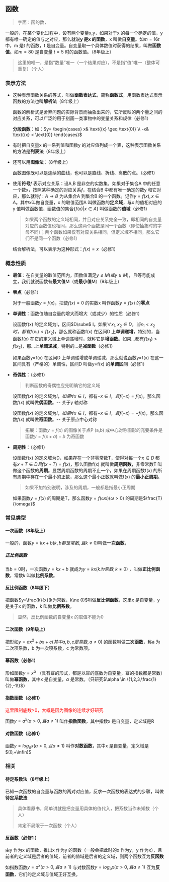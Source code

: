 ## 函数

> 字面：函的数，

一般的，在某个变化过程中，设有两个变量x,y，如果对于x 的每一个确定的值，y 都有唯一确定的值与之对应，那么就说**y 是x 的函数**，x 叫做**自变量**。如$m=16t$ 中，m 是t 的函数，t 是自变量。自变量取一个具体数值时获得的结果，叫做**函数值**。如$m=80$ 是自变量 $t=5$ 时的函数值。（8年级上）

> 这里的唯一，是指“数量”唯一（一个结果对应），不是指“值”唯一（整体可重复）（个人）

### 表示方法

- 这种表示函数关系的等式，叫做**函数表达式**，简称**函数式**，用函数表达式表示函数的方法也叫**解析法**（8年级上）

    函数的解析式是舍弃问题的实际背景而抽象出来的，它所反映的两个量之间的对应关系，可以广泛的用于刻画一类事物中的变量关系和规律（必修1）

    **分段函数**：如：$y= 
    \begin{cases}
    x& \text{(x} \geq \text{0)}
    \\ -x& \text{(x} < \text{0)}
    \end{cases}$

- 有时把自变量x 的一系列值和函数y 的对应值列成一个表，这种表示函数关系的方法是**列表法**（8年级上）

- 还可以用**图像法**：（8年级上）

    函数图像既可以是连续的曲线，也可以是直线、折线、离散的点。（必修1）

- 使用**符号**$f$ 表示对应关系：设A,B 是非空的实数集，如果对于集合A 中的任意一个数x，按照某种确定的对应关系$f$，在结合B 中都有唯一确定的数y 和它对应，那么就称$f:A\rightarrow B$ 为从集合A 到集合B 的一个函数。记作$y=f(x),x\in A$。其中x叫做自变量，x 的取值范围A 叫做函数的**定义域**，与x 的值相对应的y 值叫做函数值，函数值的集合$\{f(x)|x\in A\}$ 叫做函数的**值域**（必修1）

    > 如果两个函数的定义域相同，并且对应关系完全一致，即相同的自变量对应的函数值也相同，那么这两个函数是同一个函数（即使抽象时的字母不同）；两个函数如果仅有对应关系相同，但定义域不相同，那么它们不是同一个函数（必修1）
    
    结合解析法，可以表示为这种形式：$f(x)=x$（必修1）

### 概念性质

- **最值**：在自变量的取值范围内，函数值满足$y\le M(或y\ge M)$，且等号能成立，我们就说函数有**最大值**M（或**最小值**M）(9年级上)

- **零点**（必修1）

    对于一般函数$y=f(x)$，把使$f(x)=0$ 的实数x 叫作函数$y=f(x)$ 的**零点**

- **单调性**：函数值随自变量的增大而增大（或减少）的性质（必修1）

    设函数f(x) 的定义域为I，区间$D\sube$ I。如果$\forall x_1,x_2\in D，当x_1<x_2时，都有f(x_1)<f(x_2)$，那么就称函数f(x) 在区间D 上**单调递增**，特别的，当函数f(x) 在它的定义域上单调递增时，就称它是**增函数**。如果...都有$f(x_1)>f(x_2)$，那...上**单调递减**，特别的...是**减函数**（必修1）

    如果函数y=f(x) 在区间D 上单调递增或单调递减，那么就说函数y=f(x) 在这一区间具有（严格的）单调性，区间D 叫做y=f(x) 的**单调区间**（必修1）

- **奇偶性**：（必修1）

    > 判断函数的奇偶性应先明确它的定义域

    设函数$f(x)$ 的定义域为$I，如果\forall x\in I$，都有$-x\in I，且f(-x)=f(x)$，那么函数$f(x)$ 就叫做**偶函数**。-- 关于y 轴对称

    设函数$f(x)$ 的定义域为$I，如果\forall x\in I$，都有$-x\in I，且f(-x)=-f(x)$，那么函数$f(x)$ 就叫做**奇函数**。-- 关于原点中心对称

    > 拓展：函数$y=f(x)$ 的图像关于点P (a,b) 成中心对称图形的充要条件是函数$y=f(x+a)-b$ 为奇函数

- **周期性**：（必修1）

    设函数f(x) 的定义域为D，如果存在一个非零常数T，使得对每一个$x\in D$ 都有$x+T\in D 且 f(x+T)=f(x)$，那么函数f(x) 就叫做**周期函数**，非零常数T 叫做这个函数的**周期**。显然周期函数的周期不止一个，如果在周期函数f(x) 的所有周期中存在一个最小的正数，那么这个最小正数就叫做f(x) 的**最小正周期**。

    >  如果不加特别说明，涉及的周期，一般都是指最小正周期

    如果函数$y=f(x)$ 的周期是T，那么函数$y=f(\omega x)(\omega>0)$ 的周期是$\frac{T}{\omega}$

### 常见类型

#### 一次函数（8年级上）

一般的，函数$y=kx+b(k,b都是常数,且k\ne 0)$叫做**一次函数**，

##### 正比例函数

当$b=0$时，一次函数$y=kx+b$ 就成为$y=kx(k为常数,k\ne 0)$ ，叫做**正比例函数**，常数$k$ 叫做**比例系数**。

#### 反比例函数（8年级下）

把函数$y=\frac{k}{x}(k为常数，k\ne 0)$叫做**反比例函数**，这里x 是自变量，y 是关于x 的函数，k 叫做**比例系数**。

> 显然，反比例函数的自变量x 的取值不能为0

#### 二次函数（9年级上）

把形如$y=ax^2+bx+c(其中a,b,c是常数,a\ne 0)$ 的函数叫做**二次函数**，称a 为二次项系数，b 为一次项系数，c 为常数项。

#### 幂函数（必修1）

形如函数$y=x^\alpha$ （具有幂的形式，都是以幂的底数为自变量，幂的指数都是常数）叫做**幂函数**，其中x 是自变量，$\alpha$ 是常数。（只研究$\alpha \in \{1,2,3,\frac{1}{2},-1\}$）

#### 指数函数（必修1）

<font color=red>这里限制底数>0，大概是因为图像的连续才好研究</font>

函数$y=a^x(a>0,且a\ne 1)$ 叫作**指数函数**，其中指数x 是自变量，定义域是R

#### 对数函数（必修1）

函数$y=log_ax(a>0,且a\ne 1)$ 叫作**对数函数**，其中x 是自变量，定义域是$(0,+\infin)$

### 相关

#### 待定系数法（8年级上）

已知一次函数的自变量与函数的两对对应值，反求一次函数的表达式的步骤，叫做**待定系数法**

> 具体看原书，简单讲就是把变量用具体的值代入，把系数当作未知数（个人）
>
> 肯定不局限于一次函数（个人）

#### 反函数（必修1 ）

由y 作为x 的函数，推出x 作为y 的函数（一般会把此时的x 作为y，y 作为x），且前者的定义域是后者的值域，前者的值域是后者的定义域，则两个函数互为**反函数**

如指数函数$y=a^x(a>0,且a\ne 1)$ 与对数函数$y=log_ax(a>0,且a\ne 1)$ 互为**反函数**，它们的定义域与值域正好互换。





